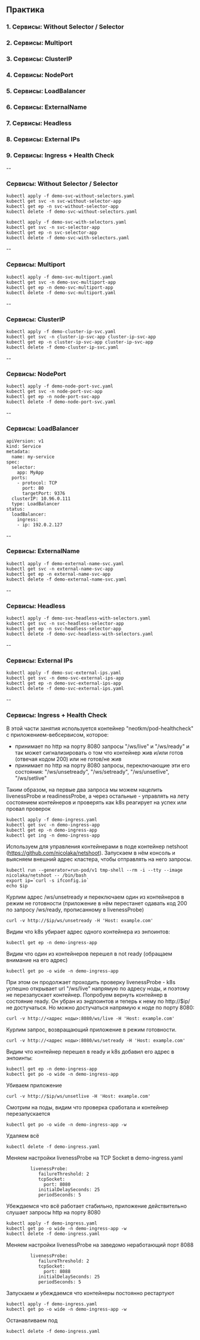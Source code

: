 ## Практика
### 1. Сервисы: Without Selector / Selector  
### 2. Сервисы: Multiport  
### 3. Сервисы: СlusterIP  
### 4. Сервисы: NodePort 
### 5. Сервисы: LoadBalancer
### 6. Сервисы: ExternalName    
### 7. Сервисы: Headless  
### 8. Сервисы: External IPs  
### 9. Сервисы: Ingress + Health Check



--
### Сервисы: Without Selector / Selector  

```
kubectl apply -f demo-svc-without-selectors.yaml
kubectl get svc -n svc-without-selector-app  
kubectl get ep -n svc-without-selector-app  
kubectl delete -f demo-svc-without-selectors.yaml
```  

```
kubectl apply -f demo-svc-with-selectors.yaml
kubectl get svc -n svc-selector-app
kubectl get ep -n svc-selector-app
kubectl delete -f demo-svc-with-selectors.yaml
```

--
### Сервисы: Multiport  

```
kubectl apply -f demo-svc-multiport.yaml
kubectl get svc -n demo-svc-multiport-app
kubectl get ep -n demo-svc-multiport-app
kubectl delete -f demo-svc-multiport.yaml
```

--
### Сервисы: СlusterIP  

```
kubectl apply -f demo-cluster-ip-svc.yaml
kubectl get svc -n cluster-ip-svc-app cluster-ip-svc-app
kubectl get ep -n cluster-ip-svc-app cluster-ip-svc-app
kubectl delete -f demo-cluster-ip-svc.yaml
```

--
### Сервисы: NodePort  
```
kubectl apply -f demo-node-port-svc.yaml
kubectl get svc -n node-port-svc-app
kubectl get ep -n node-port-svc-app
kubectl delete -f demo-node-port-svc.yaml
```

--
### Сервисы: LoadBalancer  
```
apiVersion: v1
kind: Service
metadata:
  name: my-service
spec:
  selector:
    app: MyApp
  ports:
    - protocol: TCP
      port: 80
      targetPort: 9376
  clusterIP: 10.96.0.111
  type: LoadBalancer
status:
  loadBalancer:
    ingress:
    - ip: 192.0.2.127
```

--
### Сервисы: ExternalName  
```
kubectl apply -f demo-external-name-svc.yaml
kubectl get svc -n external-name-svc-app
kubectl get ep -n external-name-svc-app
kubectl delete -f demo-external-name-svc.yaml
```

--
### Сервисы: Headless  
```
kubectl apply -f demo-svc-headless-with-selectors.yaml
kubectl get svc -n svc-headless-selector-app
kubectl get ep -n svc-headless-selector-app
kubectl delete -f demo-svc-headless-with-selectors.yaml
```

--
### Сервисы: External IPs  
```
kubectl apply -f demo-svc-external-ips.yaml
kubectl get svc -n demo-svc-external-ips-app
kubectl get ep -n demo-svc-external-ips-app
kubectl delete -f demo-svc-external-ips.yaml
```

--
### Сервисы: Ingress + Health Check

В этой части занятия используется контейнер "neotkm/pod-healthcheck" с приложением-вебсервисом, которое:
* принимает по http на порту 8080 запросы "/ws/live" и "/ws/ready" и так может сигнализировать о том что контейнер жив и/или готов (отвечая кодом 200) или не готов/не жив
* принимает по http на порту 8080 запросы, переключающие эти его состояния: "/ws/unsetready", "/ws/setready", "/ws/unsetlive", "/ws/setlive"

Таким образом, на первые два запроса мы можем нацелить livenessProbe и readinessProbe, а через остальные - управлять на лету состоянием контейнеров и проверять как k8s реагирует на успех или провал проверок

```
kubectl apply -f demo-ingress.yaml
kubectl get svc -n demo-ingress-app
kubectl get ep -n demo-ingress-app
kubectl get ing -n demo-ingress-app
```
Используем для управления контейнерами в поде контейнер netshoot (https://github.com/nicolaka/netshoot). Запускаем в нём консоль и выясняем внешний адрес кластера, чтобы отправлять на него запросы.
```
kubectl run --generator=run-pod/v1 tmp-shell --rm -i --tty --image nicolaka/netshoot -- /bin/bash  
export ip=`curl -s ifconfig.io`
echo $ip  
```
Курлим адрес /ws/unsetready и переключаем один из контейнеров в режим не готовности (приложение в нём перестанет одавать код 200 по запросу /ws/ready, прописанному в livenessProbe)
```
curl -v http://$ip/ws/unsetready -H 'Host: example.com'
```
Видим что k8s убирает адрес одного контейнера из энпоинтов:
```
kubectl get ep -n demo-ingress-app
```
Видим что один из контейнеров перешел в not ready (обращаем внимание на его адрес)
```
kubectl get po -o wide -n demo-ingress-app
```
При этом он продолжает проходить проверку livenessProbe - k8s успешно открывает url "/ws/live" напрямую по адресу ноды, и поэтому не перезапускает контейнер. Попробуем вернуть контейнер в состояние ready. Он убран из эндпоинтов и теперь к нему по http://$ip/ не достучаться. Но можно достучаться напрямую к ноде по порту 8080:
```
curl -v http://<адрес ноды>:8080/ws/live -H 'Host: example.com'
```
Курлим запрос, возвращающий приложение в режим готовности.
```
curl -v http://<адрес ноды>:8080/ws/setready -H 'Host: example.com'
```
Видим что контейнер перешел в ready и k8s добавил его адрес в энпоинты:
```
kubectl get ep -n demo-ingress-app
kubectl get po -o wide -n demo-ingress-app
```

Убиваем приложение
```
curl -v http://$ip/ws/unsetlive -H 'Host: example.com'
```
Смотрим на поды, видим что проверка сработала и контейнер перезапускается
```
kubectl get po -o wide -n demo-ingress-app -w
```

Удаляем всё
```
kubectl delete -f demo-ingress.yaml  
```

Меняем настройки livenessProbe на TCP Socket в demo-ingress.yaml 
```
         livenessProbe:
            failureThreshold: 2
            tcpSocket:
              port: 8080
            initialDelaySeconds: 25
            periodSeconds: 5
```            
Убеждаемся что всё работает стабильно, приложение действительно слушает запросы http на порту 8080

```            
kubectl apply -f demo-ingress.yaml
kubectl get po -o wide -n demo-ingress-app -w
kubectl delete -f demo-ingress.yaml

```            
Меняем настройки livenessProbe на заведомо неработающий порт 8088
```   
         livenessProbe:
            failureThreshold: 2
            tcpSocket:
              port: 8088
            initialDelaySeconds: 25
            periodSeconds: 5
```   
Запускаем и убеждаемся что контейнеры постоянно рестартуют		
```   
kubectl apply -f demo-ingress.yaml
kubectl get po -o wide -n demo-ingress-app -w
```   
Останавливаем под
```   
kubectl delete -f demo-ingress.yaml
```   

